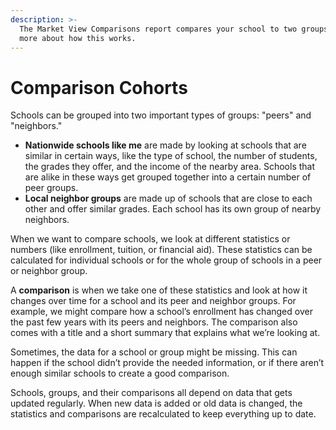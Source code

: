 ```yaml
---
description: >-
  The Market View Comparisons report compares your school to two groups. Learn
  more about how this works.
---
```


# Comparison Cohorts

Schools can be grouped into two important types of groups: "peers" and "neighbors."

* **Nationwide schools like me** are made by looking at schools that are similar in certain ways, like the type of school, the number of students, the grades they offer, and the income of the nearby area. Schools that are alike in these ways get grouped together into a certain number of peer groups.
* **Local neighbor groups** are made up of schools that are close to each other and offer similar grades. Each school has its own group of nearby neighbors.

When we want to compare schools, we look at different statistics or numbers (like enrollment, tuition, or financial aid). These statistics can be calculated for individual schools or for the whole group of schools in a peer or neighbor group.

A **comparison** is when we take one of these statistics and look at how it changes over time for a school and its peer and neighbor groups. For example, we might compare how a school’s enrollment has changed over the past few years with its peers and neighbors. The comparison also comes with a title and a short summary that explains what we’re looking at.

Sometimes, the data for a school or group might be missing. This can happen if the school didn’t provide the needed information, or if there aren’t enough similar schools to create a good comparison.

Schools, groups, and their comparisons all depend on data that gets updated regularly. When new data is added or old data is changed, the statistics and comparisons are recalculated to keep everything up to date.

